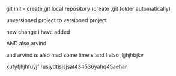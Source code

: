 git init - create git local repository (create .git folder automatically)

unversioned project to versioned project

 new change i have added

 AND also arvind

and arvind is also mad some time s and I also ;ljjhjhbjkv

kufyfjhjhfuyjf
rusjydtjsjsjsat434536yahq45aehar
